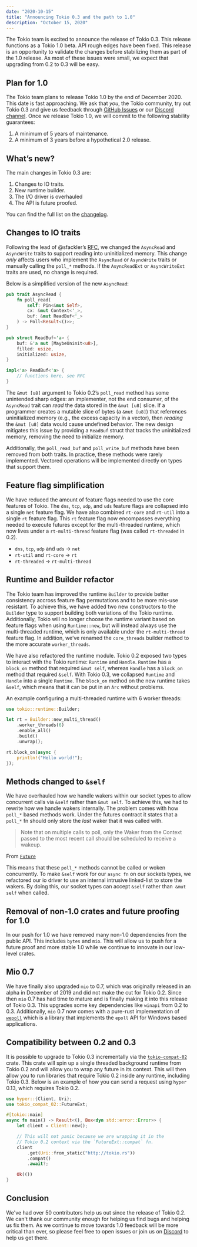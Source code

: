 ```yaml
---
date: "2020-10-15"
title: "Announcing Tokio 0.3 and the path to 1.0"
description: "October 15, 2020"
---
```


The Tokio team is excited to announce the release of Tokio 0.3. This release functions as a Tokio 1.0 beta. API rough edges have been fixed. This release is an opportunity to validate the changes before stabilizing them as part of the 1.0 release. As most of these issues were small, we expect that upgrading from 0.2 to 0.3 will be easy.

## Plan for 1.0

The Tokio team plans to release Tokio 1.0 by the end of December 2020. This date is fast approaching. We ask that *you*, the Tokio community, try out Tokio 0.3 and give us feedback through [GitHub Issues](https://github.com/tokio-rs/tokio/issues) or our [Discord channel](https://discord.gg/tokio). Once we release Tokio 1.0, we will commit to the following stability guarantees:

1. A minimum of 5 years of maintenance.
2. A minimum of 3 years before a hypothetical 2.0 release.

## What’s new?

The main changes in Tokio 0.3 are:

1. Changes to IO traits.
2. New runtime builder.
3. The I/O driver is overhauled
4. The API is future proofed.

You can find the full list on the [changelog](https://github.com/tokio-rs/tokio/releases/tag/tokio-0.3.0).

## Changes to IO traits

Following the lead of @sfackler’s [RFC](https://github.com/rust-lang/rfcs/pull/2930), we changed the `AsyncRead` and `AsyncWrite` traits to support reading into uninitialized memory. This change *only* affects users who implement the `AsyncRead` or `AsyncWrite` traits or manually calling the `poll_*` methods. If the `AsyncReadExt` or `AsyncWriteExt` traits are used, no change is required.

Below is a simplified version of the new `AsyncRead`:

```rust
pub trait AsyncRead {
    fn poll_read(
        self: Pin<&mut Self>, 
        cx: &mut Context<'_>, 
        buf: &mut ReadBuf<'_>
    ) -> Poll<Result<()>>;
}

pub struct ReadBuf<'a> {
    buf: &'a mut [MaybeUninit<u8>],
    filled: usize,
    initialized: usize,
}

impl<'a> ReadBuf<'a> {
    // functions here, see RFC
}
```
The `&mut [u8]` argument to Tokio 0.2’s `poll_read` method has some unintended sharp edges: an implementer, not the end consumer, of the `AsyncRead` trait can *read* the data stored in the `&mut [u8]` slice. If a programmer creates a mutable slice of bytes (a `&mut [u8]`) that references uninitialized memory (e.g., the excess capacity in a vector), then *reading* the `&mut [u8]` data would cause undefined behavior. The new design mitigates this issue by providing a `ReadBuf` struct that tracks the uninitialized memory, removing the need to initialize memory.

Additionally, the `poll_read_buf` and `poll_write_buf` methods have been removed from both traits. In practice, these methods were rarely implemented. Vectored operations will be implemented directly on types that support them.

## Feature flag simplification

We have reduced the amount of feature flags needed to use the core features of Tokio. The `dns`, `tcp`, `udp`,  and `uds` feature flags are collapsed into a single `net` feature flag. We have also combined `rt-core` and `rt-util` into a single `rt` feature flag. This `rt` feature flag now encompasses everything needed to execute futures except for the multi-threaded runtime, which now lives under a `rt-multi-thread` feature flag (was called `rt-threaded` in 0.2).

- `dns`, `tcp`, `udp` and `uds` -> `net`
- `rt-util` and `rt-core` -> `rt`
- `rt-threaded` -> `rt-multi-thread`

## Runtime and Builder refactor

The Tokio team has improved the runtime `Builder` to provide better consistency accross feature flag permutations and to be more mis-use resistant. To achieve this, we have added two new constructors to the `Builder` type to support building both variations of the Tokio runtime. Additionally, Tokio will no longer choose the runtime variant based on feature flags when using `Runtime::new`, but will instead always use the multi-threaded runtime, which is only available under the `rt-multi-thread` feature flag. In addition, we’ve renamed the `core_threads` builder method to the more accurate `worker_threads`.

We have also refactored the runtime module. Tokio 0.2 exposed two types to interact with the Tokio runtime: `Runtime` and `Handle`. `Runtime` has a `block_on` method that required `&mut self`, whereas `Handle` has a `block_on` method that required `&self`. With Tokio 0.3, we collapsed `Runtime` and `Handle` into a single `Runtime`. The `block_on` method on the new runtime takes `&self`, which means that it can be put in an `Arc` without problems.

An example configuring a multi-threaded runtime with 6 worker threads:

```rust
use tokio::runtime::Builder;

let rt = Builder::new_multi_thread()
    .worker_threads(6)
    .enable_all()
    .build()
    .unwrap();

rt.block_on(async {
    println!("Hello world!");
});
```

## Methods changed to `&self`

We have overhauled how we handle wakers within our socket types to allow concurrent calls via `&self` rather than `&mut self`. To achieve this, we had to rewrite how we handle wakers internally. The problem comes with how `poll_*` based methods work. Under the futures contract it states that a `poll_*` fn should only store the _last_ waker that it was called with.

> Note that on multiple calls to poll, only the Waker from the Context passed to the most recent call should be scheduled to receive a wakeup.

From [`Future`](https://doc.rust-lang.org/std/future/trait.Future.html)

This means that these `poll_*` methods cannot be called or woken concurrently. To make `&self` work for our `async fn` on our sockets types, we refactored our io driver to use an internal intrusive linked-list to store the wakers. By doing this, our socket types can accept `&self` rather than` &mut self` when called.

## Removal of non-1.0 crates and future proofing for 1.0

In our push for 1.0 we have removed many non-1.0 dependencies from the public API. This includes `bytes` and `mio`. This will allow us to push for a future proof and more stable 1.0 while we continue to innovate in our low-level crates.

## Mio 0.7

We have finally also upgraded `mio` to 0.7, which was originally released in an alpha in December of 2019 and did not make the cut for Tokio 0.2. Since then `mio` 0.7 has had time to mature and is finally making it into this release of Tokio 0.3. This upgrades some key dependencies like `winapi` from 0.2 to 0.3. Additionally, `mio` 0.7 now comes with a pure-rust implementation of [`wepoll`](https://github.com/piscisaureus/wepoll) which is a library that implements the `epoll` API for Windows based applications.

## Compatibility between 0.2 and 0.3

It is possible to upgrade to Tokio 0.3 incrementally via the [`tokio-compat-02`](https://docs.rs/tokio-compat-02) crate. This crate will spin up a single threaded background runtime from Tokio 0.2 and will allow you to wrap any future in its context. This will then allow you to run libraries that require Tokio 0.2 inside any runtime, including Tokio 0.3. Below is an example of how you can send a request using `hyper` 0.13, which requires Tokio 0.2.

```rust
use hyper::{Client, Uri};
use tokio_compat_02::FutureExt;

#[tokio::main]
async fn main() -> Result<(), Box<dyn std::error::Error>> {
    let client = Client::new();

    // This will not panic because we are wrapping it in the
    // Tokio 0.2 context via the `FutureExt::compat` fn.
    client
        .get(Uri::from_static("http://tokio.rs"))
        .compat()
        .await?;

    Ok(())
}
```

## Conclusion

We've had over 50 contributors help us out since the release of Tokio 0.2. We can't thank our community enough for helping us find bugs and helping us fix them. As we continue to move towards 1.0 feedback will be more critical than ever, so please feel free to open issues or join us on [Discord](https://discord.gg/tokio) to help us get there.
